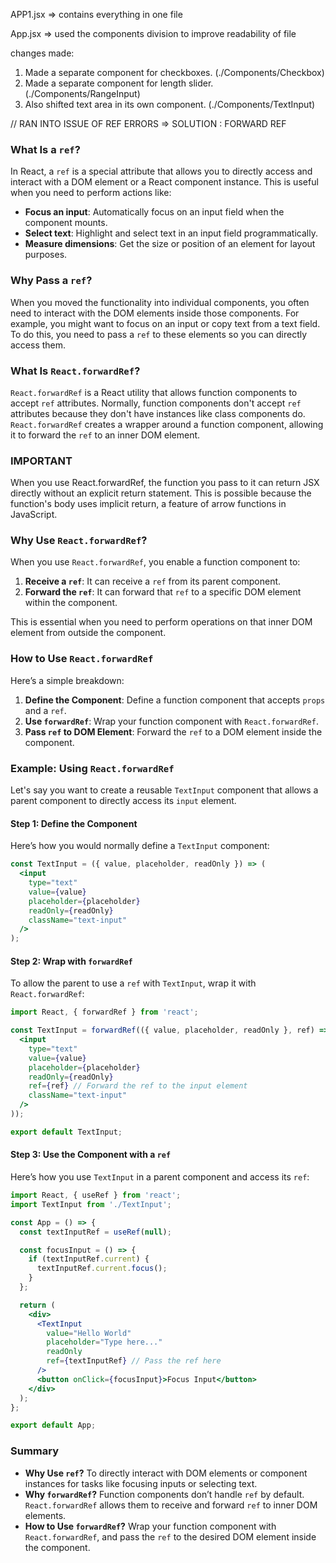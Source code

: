APP1.jsx => contains everything in one file

App.jsx => used the components division to improve readability of file
            
            
changes made:
1. Made a separate component for checkboxes.         (./Components/Checkbox)
2. Made a separate component for length slider.      (./Components/RangeInput)
3. Also shifted text area in its own component.      (./Components/TextInput)

// RAN INTO ISSUE OF REF ERRORS => SOLUTION : FORWARD REF



### What Is a `ref`?

In React, a `ref` is a special attribute that allows you to directly access and interact with a DOM element or a React component instance. This is useful when you need to perform actions like:

- **Focus an input**: Automatically focus on an input field when the component mounts.
- **Select text**: Highlight and select text in an input field programmatically.
- **Measure dimensions**: Get the size or position of an element for layout purposes.

### Why Pass a `ref`?

When you moved the functionality into individual components, you often need to interact with the DOM elements inside those components. For example, you might want to focus on an input or copy text from a text field. To do this, you need to pass a `ref` to these elements so you can directly access them.

### What Is `React.forwardRef`?

`React.forwardRef` is a React utility that allows function components to accept `ref` attributes. Normally, function components don't accept `ref` attributes because they don't have instances like class components do. `React.forwardRef` creates a wrapper around a function component, allowing it to forward the `ref` to an inner DOM element.

### IMPORTANT
When you use React.forwardRef, the function you pass to it can return JSX directly without an explicit return statement. This is possible because the function's body uses implicit return, a feature of arrow functions in JavaScript.

### Why Use `React.forwardRef`?

When you use `React.forwardRef`, you enable a function component to:
1. **Receive a `ref`**: It can receive a `ref` from its parent component.
2. **Forward the `ref`**: It can forward that `ref` to a specific DOM element within the component.

This is essential when you need to perform operations on that inner DOM element from outside the component.

### How to Use `React.forwardRef`

Here’s a simple breakdown:

1. **Define the Component**: Define a function component that accepts `props` and a `ref`.
2. **Use `forwardRef`**: Wrap your function component with `React.forwardRef`.
3. **Pass `ref` to DOM Element**: Forward the `ref` to a DOM element inside the component.

### Example: Using `React.forwardRef`

Let's say you want to create a reusable `TextInput` component that allows a parent component to directly access its `input` element.

#### Step 1: Define the Component

Here’s how you would normally define a `TextInput` component:

```jsx
const TextInput = ({ value, placeholder, readOnly }) => (
  <input
    type="text"
    value={value}
    placeholder={placeholder}
    readOnly={readOnly}
    className="text-input"
  />
);
```

#### Step 2: Wrap with `forwardRef`

To allow the parent to use a `ref` with `TextInput`, wrap it with `React.forwardRef`:

```jsx
import React, { forwardRef } from 'react';

const TextInput = forwardRef(({ value, placeholder, readOnly }, ref) => (
  <input
    type="text"
    value={value}
    placeholder={placeholder}
    readOnly={readOnly}
    ref={ref} // Forward the ref to the input element
    className="text-input"
  />
));

export default TextInput;
```

#### Step 3: Use the Component with a `ref`

Here’s how you use `TextInput` in a parent component and access its `ref`:

```jsx
import React, { useRef } from 'react';
import TextInput from './TextInput';

const App = () => {
  const textInputRef = useRef(null);

  const focusInput = () => {
    if (textInputRef.current) {
      textInputRef.current.focus();
    }
  };

  return (
    <div>
      <TextInput
        value="Hello World"
        placeholder="Type here..."
        readOnly
        ref={textInputRef} // Pass the ref here
      />
      <button onClick={focusInput}>Focus Input</button>
    </div>
  );
};

export default App;
```

### Summary

- **Why Use `ref`?** To directly interact with DOM elements or component instances for tasks like focusing inputs or selecting text.
- **Why `forwardRef`?** Function components don’t handle `ref` by default. `React.forwardRef` allows them to receive and forward `ref` to inner DOM elements.
- **How to Use `forwardRef`?** Wrap your function component with `React.forwardRef`, and pass the `ref` to the desired DOM element inside the component.
